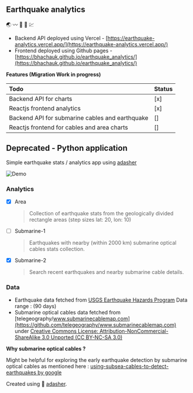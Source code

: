 ## Earthquake analytics

:earth_asia: :wavy_dash: :ocean: :electric_plug: :chart:

- Backend API deployed using Vercel - [https://earthquake-analytics.vercel.app/](https://earthquake-analytics.vercel.app/)
- Frontend deployed using Github pages - [https://bhachauk.github.io/earthquake_analytics/](https://bhachauk.github.io/earthquake_analytics/)

**Features (Migration Work in progress)**

| Todo                                            | Status |
|:------------------------------------------------|:-------|
| Backend API for charts                          | [x]    |
| Reactjs frontend analytics                      | [x]    |
| Backend API for submarine cables and earthquake | []     |
| Reactjs frontend for cables and area charts     | []     |

Deprecated - Python application
----

Simple earthquake stats / analytics app using [adasher](https://pypi.org/project/adasher/)

![Demo](eq_analytics.gif)

### Analytics

- [x] Area
    > Collection of earthquake stats from the geologically divided rectangle areas (step sizes lat: 20, lon: 10)
- [ ] Submarine-1
    > Earthquakes with nearby (within 2000 km) submarine optical cables stats collection.
- [x] Submarine-2
    > Search recent earthquakes and nearby submarine cable details.

### Data

- Earthquake data fetched from [USGS Earthquake Hazards Program](https://earthquake.usgs.gov/) Data range : (90 days)
- Submarine optical cables data fetched from [telegeography/www.submarinecablemap.com](https://github.com/telegeography/www.submarinecablemap.com)
  under [Creative Commons License: Attribution-NonCommercial-ShareAlike 3.0 Unported (CC BY-NC-SA 3.0)](https://creativecommons.org/licenses/by-nc-sa/3.0/)
  

**Why submarine optical cables ?**

Might be helpful for exploring the early earthquake detection by submarine optical cables as mentioned here : [using-subsea-cables-to-detect-earthquakes by google](https://cloud.google.com/blog/products/infrastructure/using-subsea-cables-to-detect-earthquakes)


Created using :sparkling_heart: [adasher](https://pypi.org/project/adasher/).
